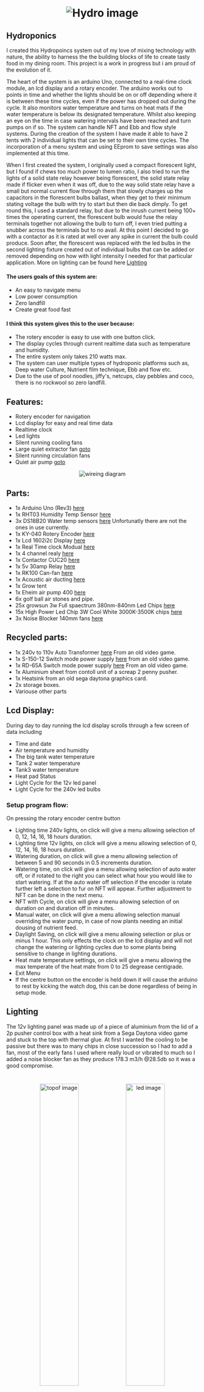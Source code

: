 <h1 align="center">
   <img src="https://github.com/jonathanw82/HydroBigTent/blob/master/images/hydro1.jpg" alt="Hydro image"/>
 </h1>
 
## Hydroponics
I created this Hydropoincs system out of my love of mixing technology with nature, the ability to harness the the building blocks of life to create tasty food in my dining room. This project is a work in progress but i am proud of the evolution of it.

The heart of the system is an arduino Uno, connected to a real-time clock module, an lcd display and a rotary encoder. The arduino works out to points in time and whether the lights should be on or off depending where it is between these time cycles, even if the power has dropped out during the cycle. It also monitors water temperature and turns on heat mats if the water temperature is below its designated temperature. Whilst also keeping an eye on the time in case watering intervals have been reached and turn pumps on if so. The system can handle NFT and Ebb and flow style systems.
During the creation of the system I have made it able to have 2 tents with 2 individual lights that can be set to their own time cycles.
The incorporation of a menu system and using EEprom to save settings was also implemented at this time. 

When I first created the system, I originally used a compact florescent light, but I found if chews too much power to lumen ratio, I also tried to run the lights of a solid state relay however being florescent, the solid state relay made if flicker even when it was off, due to the way solid state relay have a small but normal current flow through them that slowly charges up the capacitors in the florescent bulbs ballast, when they get to their minimum stating voltage the bulb with try to start but then die back dimply. To get round this, I used a standard relay, but due to the inrush current being 100+ times the operating current, the florescent bulb would fuse the relay terminals together not allowing the bulb to turn off, I even tried putting a snubber across the terminals but to no avail.  At this point I decided to go with a contactor as it is rated at well over any spike in current the bulb could produce. Soon after, the florescent was replaced with the led bulbs in the second lighting fixture created out of individual bulbs that can be added or removed depending on how with light intensity I needed for that particular application. More on lighting can be found here [Lighting](#lighting)


#### The users goals of this system are:
* An easy to navigate menu
* Low power consumption
* Zero landfill
* Create great food fast


#### I think this system gives this to the user because:
* The rotery encoder is easy to use with one button click.
* The display cycles through current realtime data such as temperature and humidity.
* The entire system only takes 210 watts max.
* The system can user multiple types of hydroponic platforms such as, Deep water Culture, Nutrient film technique, Ebb and flow etc.
* Due to the use of pool noodles, jiffy's, netcups, clay pebbles and coco, there is no rockwool so zero landfill.

 
 ## Features:
* Rotery encoder for navigation
* Lcd display for easy and real time data
* Realtime clock
* Led lights
* Silent running cooling fans
* Large quiet extractor fan [goto](#air-extraction)
* Silent running circulation fans
* Quiet air pump [goto](#air-pumps)
 
<div align="center">
   <img src="https://github.com/jonathanw82/HydroBigTent/blob/master/images/hydro_schem.jpg" alt="wireing diagram"/></div>
 
 
## Parts:
* 1x Arduino Uno (Rev3) [here](https://store.arduino.cc/arduino-uno-rev3)
* 1x RHT03 Humidity Temp Sensor [here](https://www.banggood.com/AM2302-DHT22-Temperature-And-Humidity-Sensor-Module-p-937403.html?gpla=1&gmcCountry=GB&currency=GBP&createTmp=1&utm_source=googleshopping&utm_medium=cpc_bgs&utm_content=lijing&utm_campaign=ssc-gb-all-bf11-re0323&gclid=EAIaIQobChMIgtuKq_Xl6QIVQuDtCh2hkg53EAQYBSABEgL3-PD_BwE&cur_warehouse=UK)
* 3x DS18B20 Water temp sensors [here](https://www.cricklewoodelectronics.com/Waterproof-Digital-Temperature-Probe-for-Arduino-DS18B20.html) Unfortunatly there are not the ones in use currently.
* 1x KY-040 Rotery Encoder [here](https://www.cricklewoodelectronics.com/Rotary-encoder-module-for-Arduino-KY-040.html?gclid=EAIaIQobChMIybWK-_Pl6QIVS7DtCh2XhAvKEAQYAyABEgKdBPD_BwE) 
* 1x Lcd 1602i2c Display [here](https://create.arduino.cc/projecthub/Oniichan_is_ded/lcd-i2c-tutorial-664e5a)
* 1x Real Time clock Modual [here](https://uk.banggood.com/DS3231-AT24C32-IIC-Precision-RTC-Real-Time-Clock-Memory-Module-p-1547989.html?gpla=1&gmcCountry=GB&currency=GBP&createTmp=1&utm_source=googleshopping&utm_medium=cpc_bgcs&utm_content=lijing&utm_campaign=ssc-gbg-summersale-all&utm_design=152&ad_id=358675083520&gclid=EAIaIQobChMItpGz1Pbl6QIVAWHmCh00lAPXEAQYEyABEgIt2_D_BwE&cur_warehouse=CN)
* 1x 4 channel realy [here](https://cpc.farnell.com/velleman-kit/vma400/4-channel-relay-module-for-arduino/dp/SC14419?mckv=sA419NTjI_dc|pcrid|224679642167|kword||match||plid||slid||product|SC14419|pgrid|47129782516|ptaid|pla-371255952663|&CMP=KNC-GUK-CPC-SHOPPING&gclid=EAIaIQobChMIssm7n_fl6QIVj-vtCh0o4Af9EAQYBSABEgLoQPD_BwE)
* 1x Contactor CUC20 [here](https://www.screwfix.com/p/british-general-20a-dp-contactor/6654p?_requestid=594347)
* 1x 5v 30amp Relay [here](https://robotdyn.com/relay-module-1-relay-5v-30a.html)
* 1x RK100 Can-fan [here](http://www.canfan.nl/cfrk100.html)
* 1x Acoustic air ducting [here](https://www.electrical2go.co.uk/insulated-aluminium-ducting-100mm-x-10m-fxalins-100.html?utm_source=google_shopping&gclid=EAIaIQobChMIhP-7jf_l6QIVmKztCh2FawO8EAQYBSABEgJEyvD_BwE)
* 1x Grow tent
* 1x Eheim air pump 400 [here](https://www.eheim.com/en_GB/products/technology/air-pumps/air-400)
* 6x golf ball air stones and pipe.
* 25x growsun 3w Full spaectrum 380nm-840nm Led Chips [here](https://www.banggood.com/3W-380nm-840nm-Full-Spectrum-LED-Plant-Grow-Light-Chip-for-Garden-3_0-3_4V-p-1060934.html?rmmds=search&cur_warehouse=CN)
* 15x High Power Led Chip 3W Cool White 3000K-3500K chips [here](https://www.lightinthebox.com/en/p/diy-3w-high-power-220-240lm-warm-white-light-led-module-3-2-3-6v-15pcs_p1549727.html?currency=GBP&litb_from=paid_adwords_shopping&country_code=gb&utm_source=google_shopping&utm_medium=cpc&adword_mt=&adword_ct=412206506589&adword_kw=&adword_pos=&adword_pl=&adword_net=u&adword_tar=&adw_src_id=3516490533_8950463197_93145555187_pla-861857501271&gclid=EAIaIQobChMI5uOt_P_l6QIVW-ztCh0_fAEAEAkYBSABEgL1ffD_BwE)
* 3x Noise Blocker 140mm fans [here](https://www.blacknoise.com/site/en/products/noiseblocker-it-fans/nb-eloop-series/120x120x25mm.php?lang=EN)


## Recycled parts:
* 1x 240v to 110v Auto Transformer [here](https://mcitransformer.com/product/mci-4-49-series/) From an old video game.
* 1x S-150-12 Switch mode power supply [here](https://uk.rs-online.com/web/p/embedded-switch-mode-power-supplies-smps/6210663?cm_mmc=UK-PLA-DS3A-_-google-_-PLA_UK_EN_Power_Supplies_%26_Transformers_Whoop-_-Embedded+Switch+Mode+Power+Supplies+(SMPS)_Whoop-_-6210663&matchtype=&pla-475399700067&gclid=EAIaIQobChMIk967q_rl6QIVjO7tCh3r8AJ4EAQYASABEgLKf_D_BwE&gclsrc=aw.ds) from an old video game.
* 1x RD-65A Switch mode power supply [here](https://uk.rs-online.com/web/p/embedded-switch-mode-power-supplies-smps/6447102/?relevancy-data=636F3D3126696E3D4931384E53656172636847656E65726963266C753D656E266D6D3D6D61746368616C6C7061727469616C26706D3D5E5B5C707B4C7D5C707B4E647D2D2C2F255C2E5D2B2426706F3D31333326736E3D592673723D2673743D4B4559574F52445F53494E474C455F414C5048415F4E554D455249432673633D592677633D4E4F4E45267573743D72642D363561267374613D72642D36356126&searchHistory=%7B%22enabled%22%3Atrue%7D) From an old video game.
* 1x Aluminium sheet from contoll unit of a screap 2 penny pusher.
* 1x Heatsink from an old sega daytona graphics card.
* 2x storage boxes.
* Variouse other parts


## Lcd Display:
During day to day running the lcd display scrolls through a few screen of data including
* Time and date 
* Air temperature and humidity
* The big tank water temperature
* Tank 2 water temperature
* Tank3 water temperature
* Heat pad Status
* Light Cycle for the 12v led panel
* Light Cycle for the 240v led bulbs

### Setup program flow:
On pressing the rotary encoder centre button
* Lighting time 240v lights, on click will give a menu allowing selection of 0, 12, 14, 16, 18 hours duration.
* Lighting time 12v lights, on click will give a menu allowing selection of 0, 12, 14, 16, 18 hours duration.
* Watering duration, on click will give a menu allowing selection of between 5 and 90 seconds in 0.5 increments duration.
* Watering time, on click will give a menu allowing selection of auto water off, or if rotated to the right you can select what hour you would like to start watering. If at the auto water off selection if the encoder is rotate further left a selection to fur on NFT will appear. Further adjustment to NFT can be done in the next menu.
* NFT with Cycle, on click will give a menu allowing selection of on duration on and duration off in minutes.
* Manual water, on click will give a menu allowing selection manual overriding the water pump, in case of now plants needing an initial dousing of nutrient feed.
* Daylight Saving, on click will give a menu allowing selection or plus or minus 1 hour. This only effects the clock on the lcd display and will not change the watering or lighting cycles due to some plants being sensitive to change in lighting durations.
* Heat mate temperature settings, on click will give a menu allowing the max temperate of the heat mate from 0 to 25 degrease centigrade.
* Exit Menu
* If the centre button on the encoder is held down it will cause the arduino to rest by kicking the watch dog, this can be done regardless of being in setup mode.


## Lighting
The 12v lighting panel was made up of a piece of aluminium from the lid of a 2p pusher control box with a heat sink from a Sega Daytona video game and stuck to the top with thermal glue. At first I wanted the cooling to be passive but there was to many chips in close succession so I had to add a fan, most of the early fans I used where really loud or vibrated to much so I added a noise blocker fan as they produce 178.3 m3/h @28.5db so it was a good compromise.  
#
<div align="center">
<img src="https://github.com/jonathanw82/HydroBigTent/blob/master/images/lightwithfan.jpg" alt="topof image" width="45%"/><img src="https://github.com/jonathanw82/HydroBigTent/blob/master/images/leds.jpg" alt="led image" width="45%"/> </div>


#
The first version only had the Growsun led grow lights giving a pink colour due to the colour spectrum from blue 320nm and the red 840nm with nothing much else, while plants did grow I found they became leggy and unable to hold their own weight.  
#


<div align="center">
   <img src="https://github.com/jonathanw82/HydroBigTent/blob/master/images/fullspectrum.jpg" alt="light spectrum image"/>
 </div>

#
After some time googling, I found that even though plants don’t need yellow and green light for photosynthesis, there is some debate around whether green light help the plant push toxins out of the leaves, I have no clue if this is true however I decided to add some warm white leds in to mix it up however due to the wavelengths favouring the red end of the spectrum, the plats stared to bolt early. At this point I changed them for cool white leds, the difference was amazing and the plants shot into life, woodier stems and healthy looking leaves.

#
 <div align="center">
   <img src="https://github.com/jonathanw82/HydroBigTent/blob/master/images/Warm_vs_Cool_White-1.jpg" alt="light spectrum image"/>
 </div>
 
#
I created a second lighting fixture as I needed more light but was unable to get any of the scrap parts I had used previously, so I had to improvise with the intention it would be replaced in a few months with something better 3 year son I’m still using it. Created from a cardboard box and tinfoil with 6x 240v bulb holders and a light switch, it had had multiple chilli plants and peppers flower underneath no problems.
#

<div align="center">
<img src="https://github.com/jonathanw82/HydroBigTent/blob/master/images/20200603_195337.jpg" alt="240v lights image" width="45%"/><img src="https://github.com/jonathanw82/HydroBigTent/blob/master/images/20200603_195402.jpg" alt="240v lights image" width="45%"/> </div>
<div align="center">
<img src="https://github.com/jonathanw82/HydroBigTent/blob/master/images/20200603_195506.jpg" alt="peppers image" width="45%"/> </div>

[Back_to_top](#Hydroponics)

## Air Extraction:
I chose the RK100 Can-fan, as at the time was the most affordable however early on I realised it was for too powerful for what I needed as the tent caved in on itself when at full speed, it also made quite some noise, originally I put a cheap fan speed controller on it but due to the crude way they chopped the ac waveform it made the fan hum and drone. A proper speed controller was too expensive for the project. I did realise that half speed was ideal so I swapped out the fan speed controller for an 110v transformer I recycled from an old video game and it was a perfect extraction rate.

I could have used the arduino on a PWM channel with a solid state relay to regulate the fan speed but I was running out of space on the eerprom as it was.

## Air Pumps
During the early stages I tried multiple types of systems from deep water culture to NFT and in the end settles for deep water culture, I was originally using a really small air pump and for a while noticed that the plants were lagging in something especially in the summer months when the water temperature is close to 23degrees centigrade, I soon learned that the oxygen levels in the water drop depending on head so I went for the Eheim 400 air pump its fantastic, quiet and powerful enough for this application.

## Growroom tools:
My tools of choice when it comes to making nutrient solution:
* Bluelab Truncheon for testing the TDS/EC [here](https://bluelab.com/bluelab-commercial-truncheon-nutrient-meter)
* HM Digital PH-80 for testing PH [here](http://hmdigital.com/product/ph-80/)


## Nutrients:
The nutrients that have become stapes in my grow room
### Seedlings
* Growth Technology Formulex [here](https://www.growthtechnology.com/product/formulex/)
* Atami Rootbastic [here](https://grownuphydroponics.com/atami-rootbastic-explosive-root-growth-first-3-weeks-concentrated.html)
* Atami Silic Boost [here](https://grownuphydroponics.com/b-cuzz-silic-boost-concentrated-silicon-atami.html)
* Growth Technology Clonex [here](https://www.growthtechnology.com/product/clonex/)
### Mature plants
* Growth Technology Ionic Hydro Hard Water Grow [here](https://www.growthtechnology.com/product/ionic-hydro-hard-water-grow/)
* Growth Technology Ionic Hydro Hard Water Bloom [here](https://www.growthtechnology.com/product/ionic-hydro-hard-water-bloom/)
* Growth Technology Ionic Coco Grow [here](https://www.growthtechnology.com/product/ionic-for-coco-grow/)
* Growth Technology Ionic Coco Bloom [here](https://www.growthtechnology.com/product/ionic-for-coco-bloom/)
* Growth Technology Chilli Focus [here](https://www.growthtechnology.com/product/chilli-focus/)
* Atami Silic Boost [here](https://grownuphydroponics.com/b-cuzz-silic-boost-concentrated-silicon-atami.html)
* Atami Rootbastic [here](https://grownuphydroponics.com/atami-rootbastic-explosive-root-growth-first-3-weeks-concentrated.html)
* Atami Bloombastic [here](https://grownuphydroponics.com/atami-bloombastic-explosive-flower-growth-weeks-4-6-concentrated.html)
* Canna Pk 13/14 [here](https://www.canna-uk.com/pk_13_14)
* Silver Bullet Roots [here](https://www.growell.co.uk/pest-control-plant-health/disease-control/silver-bullet-roots.html)
* CalMag [here](https://www.canna-uk.com/calmag-agent)
* PH Down [here](https://www.growthtechnology.com/product/ph-down/)
### Pests
* Pyrethrum 5EC [here](https://www.pelgar.co.uk/product/pyrethrum-5-ec/)
* SB Plant Invigorator [here](https://sbproducts.co.uk/)


## Nice to have: 
These features may be included in future releases of this application.
* Digital Extraction fans
* Higher power led lighting
* Air conditioning
* Water cooler


## Bugs & ongoing fixes
* The rotary encoder can be laggy and need quite q few revolutions to get get to where the user needs to be in the menu.
* The water temp sensors are cheap and there output is erratic this can cause the heater mat relays to chatter if the target temperature is close. To get around this I have added if statments to look to see if the temperature being read is equal to -127 (-127 meaning no output) in future realeses I will get better quality sensors.


### Credits:
I would like to thank my firend Cersnic Tebor for his help with this project.

The ideas for the menu system came from here 
http://educ8s.tv/arduino-rotary-encoder-menu/

##### Media:

Images of light wave lengths
https://thegreensunshineco.com/think-beyond-white-led-and-bulb-grow-lights-kelvin-and-color-temperature/

Image of Full spectrum wave length
https://futureeden.co.uk/

All other images are my own.

[Back_to_top](#Hydroponics)
